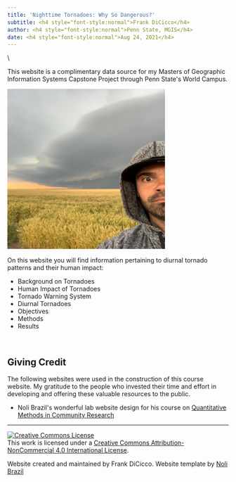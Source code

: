 ```yaml
---
title: 'Nighttime Tornadoes: Why So Dangerous?'
subtitle: <h4 style="font-style:normal">Frank DiCicco</h4>
author: <h4 style="font-style:normal">Penn State, MGIS</h4>
date: <h4 style="font-style:normal">Aug 24, 2021</h4>
---
```



<style>
p.comment {
background-color: #DBDBDB;
padding: 10px;
border: 1px solid black;
margin-left: 25px;
border-radius: 5px;
font-style: italic;
}

.figure {
   margin-top: 20px;
   margin-bottom: 20px;
}

h1.title {
  font-weight: bold;
  font-family: Arial;  
}

h2.title {
  font-family: Arial;  
}

</style>


<style type="text/css">
#TOC {
  font-size: 13px;
  font-family: Arial;
}
</style>


\


This website is a complimentary data source for my Masters of Geographic Information Systems Capstone Project through Penn State's World Campus. 

<img src="storm_chase.png" width="359" />


On this website you will find information pertaining to diurnal tornado patterns and their human impact:

* Background on Tornadoes
* Human Impact of Tornadoes 
* Tornado Warning System
* Diurnal Tornadoes
* Objectives
* Methods
* Results


<br>

## Giving Credit

The following websites were used in the construction of this course website. My gratitude to the people who invested their time and effort in developing and offering these valuable resources to the public.

* Noli Brazil's wonderful lab website design for his course on [Quantitative Methods in Community Research](https://crd150.github.io/index.html)





***
<a rel="license" href="http://creativecommons.org/licenses/by-nc/4.0/"><img alt="Creative Commons License" style="border-width:0" src="https://i.creativecommons.org/l/by-nc/4.0/88x31.png" /></a><br />This work is licensed under a <a rel="license" href="http://creativecommons.org/licenses/by-nc/4.0/">Creative Commons Attribution-NonCommercial 4.0 International License</a>.


Website created and maintained by Frank DiCicco. Website template by [Noli Brazil](https://nbrazil.faculty.ucdavis.edu/)
